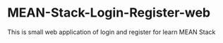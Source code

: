 # MEAN-Stack-Login-Register-web
This is small web application of login and register for learn MEAN Stack

